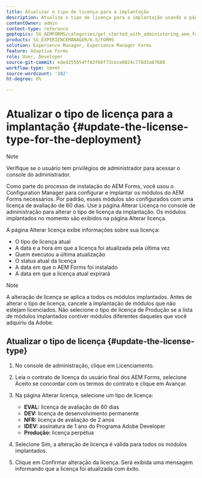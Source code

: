 ```yaml
---
title: Atualizar o tipo de licença para a implantação
description: Atualize o tipo de licença para a implantação usando a página Alterar licença no console de administração.
contentOwner: admin
content-type: reference
geptopics: SG_AEMFORMS/categories/get_started_with_administering_aem_forms_on_jee
products: SG_EXPERIENCEMANAGER/6.5/FORMS
solution: Experience Manager, Experience Manager Forms
feature: Adaptive Forms
role: User, Developer
source-git-commit: eded255b54ff83f60f73cece8824c778d3a87680
workflow-type: tm+mt
source-wordcount: '282'
ht-degree: 0%

---
```


# Atualizar o tipo de licença para a implantação {#update-the-license-type-for-the-deployment}

>[!NOTE]
> 
> Verifique se o usuário tem privilégios de administrador para acessar o console do administrador.

Como parte do processo de instalação do AEM Forms, você usou o Configuration Manager para configurar e implantar os módulos do AEM Forms necessários. Por padrão, esses módulos são configurados com uma licença de avaliação de 60 dias. Use a página Alterar Licença no console de administração para alterar o tipo de licença da implantação. Os módulos implantados no momento são exibidos na página Alterar licença.

A página Alterar licença exibe informações sobre sua licença:

* O tipo de licença atual
* A data e a hora em que a licença foi atualizada pela última vez
* Quem executou a última atualização
* O status atual da licença
* A data em que o AEM Forms foi instalado
* A data em que a licença atual expirará

>[!NOTE]
>
>A alteração de licença se aplica a todos os módulos implantados. Antes de alterar o tipo de licença, cancele a implantação de módulos que não estejam licenciados. Não selecione o tipo de licença de Produção se a lista de módulos implantados contiver módulos diferentes daqueles que você adquiriu da Adobe.

## Atualizar o tipo de licença {#update-the-license-type}

1. No console de administração, clique em Licenciamento.
1. Leia o contrato de licença do usuário final dos AEM Forms, selecione Aceito se concordar com os termos do contrato e clique em Avançar.
1. Na página Alterar licença, selecione um tipo de licença:

   * **EVAL:** licença de avaliação de 60 dias
   * **DEV:** licença de desenvolvimento permanente
   * **NFR:** licença de avaliação de 2 anos
   * **IDEV:** assinatura de 1 ano do Programa Adobe Developer
   * **Produção:** licença perpétua

1. Selecione Sim, a alteração de licença é válida para todos os módulos implantados.
1. Clique em Confirmar alteração da licença. Será exibida uma mensagem informando que a licença foi atualizada com êxito.
